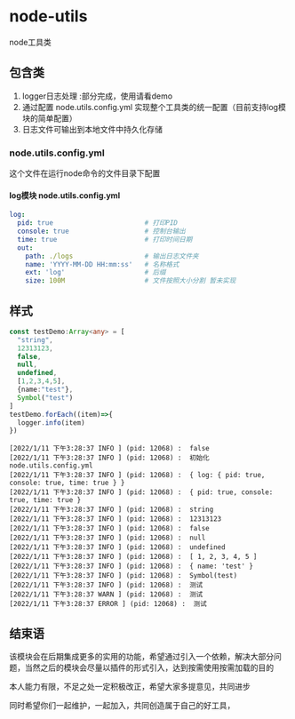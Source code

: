 # node-utils
node工具类
## 包含类

 1. logger日志处理 :部分完成，使用请看demo
 2. 通过配置 node.utils.config.yml 实现整个工具类的统一配置（目前支持log模块的简单配置）
 3. 日志文件可输出到本地文件中持久化存储
### node.utils.config.yml

  这个文件在运行node命令的文件目录下配置
#### log模块 node.utils.config.yml
```yml
log:
  pid: true                       # 打印PID
  console: true                   # 控制台输出
  time: true                      # 打印时间日期
  out:
    path: ./logs                  # 输出日志文件夹
    name: 'YYYY-MM-DD HH:mm:ss'   # 名称格式
    ext: 'log'                    # 后缀
    size: 100M                    # 文件按照大小分割 暂未实现
```

## 样式
```typescript
const testDemo:Array<any> = [
  "string",
  12313123,
  false,
  null,
  undefined,
  [1,2,3,4,5],
  {name:"test"},
  Symbol("test")
]
testDemo.forEach((item)=>{
  logger.info(item)
})
```
```
[2022/1/11 下午3:28:37 INFO ] (pid: 12068) :  false
[2022/1/11 下午3:28:37 INFO ] (pid: 12068) :  初始化node.utils.config.yml
[2022/1/11 下午3:28:37 INFO ] (pid: 12068) :  { log: { pid: true, console: true, time: true } }
[2022/1/11 下午3:28:37 INFO ] (pid: 12068) :  { pid: true, console: true, time: true }
[2022/1/11 下午3:28:37 INFO ] (pid: 12068) :  string
[2022/1/11 下午3:28:37 INFO ] (pid: 12068) :  12313123
[2022/1/11 下午3:28:37 INFO ] (pid: 12068) :  false
[2022/1/11 下午3:28:37 INFO ] (pid: 12068) :  null
[2022/1/11 下午3:28:37 INFO ] (pid: 12068) :  undefined
[2022/1/11 下午3:28:37 INFO ] (pid: 12068) :  [ 1, 2, 3, 4, 5 ]
[2022/1/11 下午3:28:37 INFO ] (pid: 12068) :  { name: 'test' }
[2022/1/11 下午3:28:37 INFO ] (pid: 12068) :  Symbol(test)
[2022/1/11 下午3:28:37 INFO ] (pid: 12068) :  测试
[2022/1/11 下午3:28:37 WARN ] (pid: 12068) :  测试
[2022/1/11 下午3:28:37 ERROR ] (pid: 12068) :  测试
```

## 结束语

该模块会在后期集成更多的实用的功能，希望通过引入一个依赖，解决大部分问题，当然之后的模块会尽量以插件的形式引入，达到按需使用按需加载的目的

本人能力有限，不足之处一定积极改正，希望大家多提意见，共同进步

同时希望你们一起维护，一起加入，共同创造属于自己的好工具，
